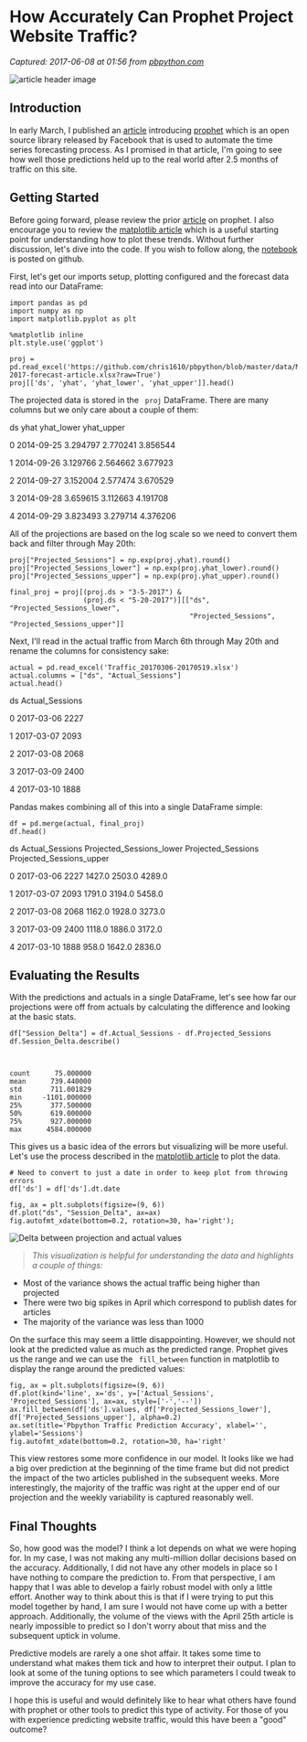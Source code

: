 # How Accurately Can Prophet Project Website Traffic?

_Captured: 2017-06-08 at 01:56 from [pbpython.com](http://pbpython.com/prophet-accuracy.html)_

![article header image](http://pbpython.com/images/prophet_prediction.png)

## Introduction

In early March, I published an [article](http://pbpython.com/prophet-overview.html) introducing [prophet](https://facebookincubator.github.io/prophet/) which is an open source library released by Facebook that is used to automate the time series forecasting process. As I promised in that article, I'm going to see how well those predictions held up to the real world after 2.5 months of traffic on this site.

## Getting Started

Before going forward, please review the prior [article](http://pbpython.com/prophet-overview.html) on prophet. I also encourage you to review the [matplotlib article](http://pbpython.com/effective-matplotlib.html) which is a useful starting point for understanding how to plot these trends. Without further discussion, let's dive into the code. If you wish to follow along, the [notebook](https://github.com/chris1610/pbpython/blob/master/notebooks/Prophet-Accuracy-Check.ipynb) is posted on github.

First, let's get our imports setup, plotting configured and the forecast data read into our DataFrame:
    
    
    import pandas as pd
    import numpy as np
    import matplotlib.pyplot as plt
    
    %matplotlib inline
    plt.style.use('ggplot')
    
    proj = pd.read_excel('https://github.com/chris1610/pbpython/blob/master/data/March-2017-forecast-article.xlsx?raw=True')
    proj[['ds', 'yhat', 'yhat_lower', 'yhat_upper']].head()
    

The projected data is stored in the ` proj` DataFrame. There are many columns but we only care about a couple of them:

ds yhat yhat_lower yhat_upper

0
2014-09-25
3.294797
2.770241
3.856544

1
2014-09-26
3.129766
2.564662
3.677923

2
2014-09-27
3.152004
2.577474
3.670529

3
2014-09-28
3.659615
3.112663
4.191708

4
2014-09-29
3.823493
3.279714
4.376206

All of the projections are based on the log scale so we need to convert them back and filter through May 20th:
    
    
    proj["Projected_Sessions"] = np.exp(proj.yhat).round()
    proj["Projected_Sessions_lower"] = np.exp(proj.yhat_lower).round()
    proj["Projected_Sessions_upper"] = np.exp(proj.yhat_upper).round()
    
    final_proj = proj[(proj.ds > "3-5-2017") &
                      (proj.ds < "5-20-2017")][["ds", "Projected_Sessions_lower",
                                                "Projected_Sessions", "Projected_Sessions_upper"]]
    

Next, I'll read in the actual traffic from March 6th through May 20th and rename the columns for consistency sake:
    
    
    actual = pd.read_excel('Traffic_20170306-20170519.xlsx')
    actual.columns = ["ds", "Actual_Sessions"]
    actual.head()
    

ds Actual_Sessions

0
2017-03-06
2227

1
2017-03-07
2093

2
2017-03-08
2068

3
2017-03-09
2400

4
2017-03-10
1888

Pandas makes combining all of this into a single DataFrame simple:
    
    
    df = pd.merge(actual, final_proj)
    df.head()
    

ds Actual_Sessions Projected_Sessions_lower Projected_Sessions Projected_Sessions_upper

0
2017-03-06
2227
1427.0
2503.0
4289.0

1
2017-03-07
2093
1791.0
3194.0
5458.0

2
2017-03-08
2068
1162.0
1928.0
3273.0

3
2017-03-09
2400
1118.0
1886.0
3172.0

4
2017-03-10
1888
958.0
1642.0
2836.0

## Evaluating the Results

With the predictions and actuals in a single DataFrame, let's see how far our projections were off from actuals by calculating the difference and looking at the basic stats.
    
    
    df["Session_Delta"] = df.Actual_Sessions - df.Projected_Sessions
    df.Session_Delta.describe()
    
    
    
    count      75.000000
    mean      739.440000
    std       711.001829
    min     -1101.000000
    25%       377.500000
    50%       619.000000
    75%       927.000000
    max      4584.000000
    

This gives us a basic idea of the errors but visualizing will be more useful. Let's use the process described in the [matplotlib article](http://pbpython.com/effective-matplotlib.html) to plot the data.
    
    
    # Need to convert to just a date in order to keep plot from throwing errors
    df['ds'] = df['ds'].dt.date
    
    fig, ax = plt.subplots(figsize=(9, 6))
    df.plot("ds", "Session_Delta", ax=ax)
    fig.autofmt_xdate(bottom=0.2, rotation=30, ha='right');
    

![Delta between projection and actual values](http://pbpython.com/images/prophet_delta.png)

> _This visualization is helpful for understanding the data and highlights a couple of things:_

  * Most of the variance shows the actual traffic being higher than projected
  * There were two big spikes in April which correspond to publish dates for articles
  * The majority of the variance was less than 1000

On the surface this may seem a little disappointing. However, we should not look at the predicted value as much as the predicted range. Prophet gives us the range and we can use the ` fill_between` function in matplotlib to display the range around the predicted values:
    
    
    fig, ax = plt.subplots(figsize=(9, 6))
    df.plot(kind='line', x='ds', y=['Actual_Sessions', 'Projected_Sessions'], ax=ax, style=['-','--'])
    ax.fill_between(df['ds'].values, df['Projected_Sessions_lower'], df['Projected_Sessions_upper'], alpha=0.2)
    ax.set(title='Pbpython Traffic Prediction Accuracy', xlabel='', ylabel='Sessions')
    fig.autofmt_xdate(bottom=0.2, rotation=30, ha='right'
    

This view restores some more confidence in our model. It looks like we had a big over prediction at the beginning of the time frame but did not predict the impact of the two articles published in the subsequent weeks. More interestingly, the majority of the traffic was right at the upper end of our projection and the weekly variability is captured reasonably well.

## Final Thoughts

So, how good was the model? I think a lot depends on what we were hoping for. In my case, I was not making any multi-million dollar decisions based on the accuracy. Additionally, I did not have any other models in place so I have nothing to compare the prediction to. From that perspective, I am happy that I was able to develop a fairly robust model with only a little effort. Another way to think about this is that if I were trying to put this model together by hand, I am sure I would not have come up with a better approach. Additionally, the volume of the views with the April 25th article is nearly impossible to predict so I don't worry about that miss and the subsequent uptick in volume.

Predictive models are rarely a one shot affair. It takes some time to understand what makes them tick and how to interpret their output. I plan to look at some of the tuning options to see which parameters I could tweak to improve the accuracy for my use case.

I hope this is useful and would definitely like to hear what others have found with prophet or other tools to predict this type of activity. For those of you with experience predicting website traffic, would this have been a "good" outcome?
